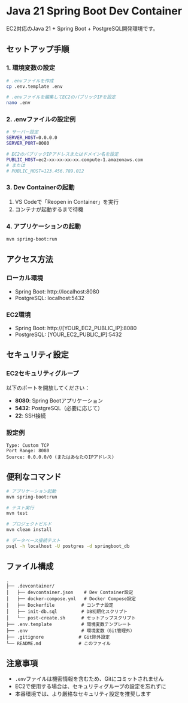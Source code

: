 # Java 21 Spring Boot Dev Container

EC2対応のJava 21 + Spring Boot + PostgreSQL開発環境です。

## セットアップ手順

### 1. 環境変数の設定
```bash
# .envファイルを作成
cp .env.template .env

# .envファイルを編集してEC2のパブリックIPを設定
nano .env
```

### 2. .envファイルの設定例
```bash
# サーバー設定
SERVER_HOST=0.0.0.0
SERVER_PORT=8080

# EC2のパブリックIPアドレスまたはドメイン名を設定
PUBLIC_HOST=ec2-xx-xx-xx-xx.compute-1.amazonaws.com
# または
# PUBLIC_HOST=123.456.789.012
```

### 3. Dev Containerの起動
1. VS Codeで「Reopen in Container」を実行
2. コンテナが起動するまで待機

### 4. アプリケーションの起動
```bash
mvn spring-boot:run
```

## アクセス方法

### ローカル環境
- Spring Boot: http://localhost:8080
- PostgreSQL: localhost:5432

### EC2環境
- Spring Boot: http://[YOUR_EC2_PUBLIC_IP]:8080
- PostgreSQL: [YOUR_EC2_PUBLIC_IP]:5432

## セキュリティ設定

### EC2セキュリティグループ
以下のポートを開放してください：
- **8080**: Spring Bootアプリケーション
- **5432**: PostgreSQL（必要に応じて）
- **22**: SSH接続

### 設定例
```
Type: Custom TCP
Port Range: 8080
Source: 0.0.0.0/0 (またはあなたのIPアドレス)
```

## 便利なコマンド

```bash
# アプリケーション起動
mvn spring-boot:run

# テスト実行
mvn test

# プロジェクトビルド
mvn clean install

# データベース接続テスト
psql -h localhost -U postgres -d springboot_db
```

## ファイル構成

```
.
├── .devcontainer/
│   ├── devcontainer.json    # Dev Container設定
│   ├── docker-compose.yml   # Docker Compose設定
│   ├── Dockerfile          # コンテナ設定
│   ├── init-db.sql         # DB初期化スクリプト
│   └── post-create.sh      # セットアップスクリプト
├── .env.template           # 環境変数テンプレート
├── .env                    # 環境変数（Git管理外）
├── .gitignore             # Git除外設定
└── README.md              # このファイル
```

## 注意事項

- `.env`ファイルは機密情報を含むため、Gitにコミットされません
- EC2で使用する場合は、セキュリティグループの設定を忘れずに
- 本番環境では、より厳格なセキュリティ設定を推奨します

